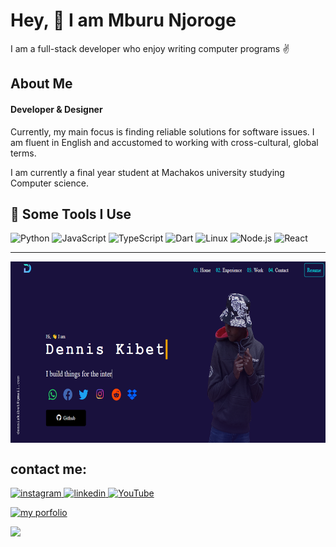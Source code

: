 <h1>Hey, 👋 I am Mburu Njoroge  </h1>
<p>I am a full-stack developer who enjoy writing computer programs ✌</p>


 <h2>About Me</h2>
<h4>Developer & Designer</h4>
<p>
  Currently, my main focus is finding reliable solutions for software issues. I am fluent in English and accustomed to working with cross-cultural, global terms.
</p>
<p>I am currently a final year student at Machakos university studying Computer science.</p> 
<h2>🚀 Some Tools I Use</h2>

![Python](https://img.shields.io/badge/-Python-000?&logo=Python)
![JavaScript](https://img.shields.io/badge/-JavaScript-000?&logo=JavaScript)
![TypeScript](https://img.shields.io/badge/-TypeScript-000?&logo=TypeScript)
![Dart](https://img.shields.io/badge/-Dart-000?&logo=Dart)
![Linux](https://img.shields.io/badge/-Linux-000?&logo=Linux)
![Node.js](https://img.shields.io/badge/-Node.js-000?&logo=node.js)
![React](https://img.shields.io/badge/-React-000?&logo=React)


  <hr>
 <a href="https://mburunjoroge.netlify.app/">
 <img src="./img/portfolio.png" align="center" height="290" width="auto" margin="auto">
 </a> 
 
 ## contact me:
<a href="https://www.instagram.com/m.b.u.r.u.u/">
<img alt="instagram" src="https://img.shields.io/badge/Instagram-E4405F?style=for-the-badge&logo=instagram&logoColor=white"/>
</a> 
<a href="https://www.linkedin.com/in/mburu-njoroge-183840201/">
<img alt="linkedin" src="https://img.shields.io/badge/LinkedIn-0077B5?style=for-the-badge&logo=linkedin&logoColor=white" />
</a> 
<a href="https://www.youtube.com/channel/UCY4w6WS1XMPBqIEmPypifVQ">
<img alt="YouTube" src="https://img.shields.io/badge/YouTube-FF0000?style=for-the-badge&logo=youtube&logoColor=white" />
</a>

<p>
  <a href="mburunjoroge.netlify.com">
  <img src="https://img.shields.io/badge/website-portfolio-brightgreen" alt="my porfolio" />
  </a>
</p>

![](https://komarev.com/ghpvc/?username=LONGMANKE&label=PROFILE+VIEWS)
